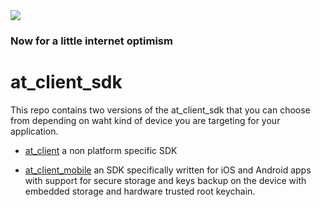<img src="https://atsign.dev/assets/img/@developersmall.png?sanitize=true">

### Now for a little internet optimism

# at_client_sdk
This repo contains two versions of the at_client_sdk that you can choose from 
depending on waht kind of device you are targeting for your application.

* [at_client](./at_client) a non platform specific SDK

* [at_client_mobile](./at_client_mobile) an SDK specifically written for iOS and 
Android apps with support for secure storage and keys backup on the device with
embedded storage and hardware trusted root keychain.
